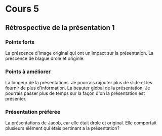 # Cours 5
## Rétrospective de la présentation 1

### Points forts
La préscence d'image original qui ont un impact sur la présentation. 
La préscence de blague drole et originle.

### Points à améliorer
La longeur de la présentations. Je pourrais rajouter plus de slide et les fournir de plus d'information.
La beauter global de la présentation. Je pourrais passer plus de temps sur la façon d'on la présentation est présenter.

### Présentation préférée
La présentations de Jacob, car elle était drole et original. Elle comportait plusieurs élément qui étais pertinant a la présentation? 
